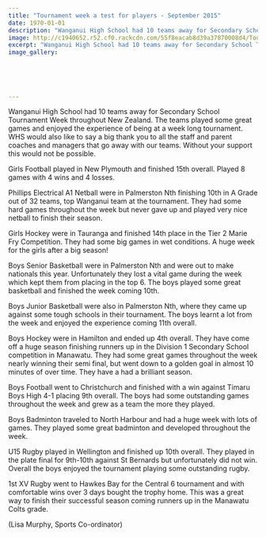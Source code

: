 ```yaml
---
title: "Tournament week a test for players - September 2015"
date: 1970-01-01
description: "Wanganui High School had 10 teams away for Secondary School Tournament Week throughout New Zealand."
image: http://c1940652.r52.cf0.rackcdn.com/55f8eacab8d39a37870008d4/Tourny-week-write-up-from-MUL.-2015.jpg
excerpt: "Wanganui High School had 10 teams away for Secondary School Tournament Week throughout New Zealand."
image_gallery:
    
    
    
    
    
---
```


<p>Wanganui High School had 10 teams away for Secondary School Tournament Week throughout New Zealand. The teams played some great games and enjoyed the experience of being at a week long&nbsp;tournament. WHS would also like to say a big thank you to all the staff and parent coaches and managers that go away with our teams. Without your support this would not be possible.&nbsp;</p>
<p>Girls Football played in New Plymouth and finished&nbsp;15th overall. Played 8 games with 4 wins and 4 losses.</p>
<p>Phillips Electrical&nbsp;A1 Netball were in Palmerston Nth finishing&nbsp;10th in A Grade out of 32 teams, top Wanganui team at the&nbsp;tournament.&nbsp;They had some hard games throughout the week but never gave up and played very nice netball to finish their season.&nbsp;</p>
<p>Girls Hockey were in Tauranga and finished 14th place in the Tier 2 Marie Fry Competition. They had some big games in wet conditions. A huge week for the girls after a big season!</p>
<p>Boys Senior Basketball were in Palmerston Nth and were out to make nationals this year. Unfortunately they lost a vital game during the week which kept them from placing in the top 6. The boys played some great basketball and finished the week coming 10th.</p>
<p>Boys Junior Basketball were also in Palmerston Nth, where they came up against some tough schools in their tournament. The boys learnt a&nbsp;lot from the week and enjoyed the experience coming 11th overall.&nbsp;</p>
<p>Boys Hockey were in Hamilton and&nbsp;ended up 4th overall. They have come off a huge season finishing runners up in the Division 1 Secondary School competition in Manawatu. They had some great games throughout the week nearly winning their semi final, but went down&nbsp;to a golden goal in almost 10 minutes of over time. They have a had a&nbsp;brilliant&nbsp;season.</p>
<p>Boys Football went to Christchurch and finished with a win against Timaru Boys High 4-1 placing 9th overall. The boys had some outstanding games throughout the week and grew as a team the more they played.</p>
<p>Boys Badminton traveled to North Harbour and&nbsp;had a huge&nbsp;week with lots of games. They played some great badminton and developed throughout the week.</p>
<p>U15 Rugby played in Wellington and finished up 10th overall. They played in the plate final for 9th-10th against St Bernards but unfortunately did not win. Overall the boys enjoyed the tournament playing some outstanding rugby.&nbsp;&nbsp;</p>
<p>1st XV Rugby went to Hawkes Bay for the Central 6 tournament and with comfortable wins over 3 days bought the trophy home. This was a great way to finish their successful season coming runners up in the Manawatu Colts grade.</p>
<p>(Lisa Murphy, Sports Co-ordinator)</p>

